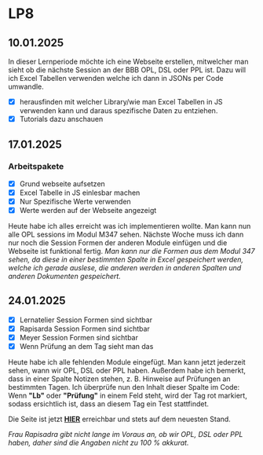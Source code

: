 # LP8
## 10.01.2025
In dieser Lernperiode möchte ich eine Webseite erstellen, mitwelcher man sieht ob die nächste Session an der BBB OPL, DSL oder PPL ist. Dazu will ich Excel Tabellen verwenden welche ich dann in JSONs per Code umwandle. 

- [X] herausfinden mit welcher Library/wie man Excel Tabellen in JS verwenden kann und daraus spezifische Daten zu entziehen.
- [X] Tutorials dazu anschauen
      
## 17.01.2025
### Arbeitspakete
- [X] Grund webseite aufsetzen
- [X] Excel Tabelle in JS einlesbar machen
- [X] Nur Spezifische Werte verwenden
- [X] Werte werden auf der Webseite angezeigt

Heute habe ich alles erreicht was ich implementieren wollte. Man kann nun alle OPL sessions im Modul M347 sehen. Nächste Woche muss ich dann nur noch die Session Formen der anderen Module einfügen und die Webseite ist funktional fertig.
*Man kann nur die Formen aus dem Modul 347 sehen, da diese in einer bestimmten Spalte in Excel gespeichert werden, welche ich gerade auslese, die anderen werden in anderen Spalten und anderen Dokumenten gespeichert.*

## 24.01.2025
- [X] Lernatelier Session Formen sind sichtbar
- [X] Rapisarda Session Formen sind sichtbar
- [X] Meyer Session Formen sind sichtbar
- [X] Wenn Prüfung an dem Tag sieht man das

Heute habe ich alle fehlenden Module eingefügt. Man kann jetzt jederzeit sehen, wann wir OPL, DSL oder PPL haben. Außerdem habe ich bemerkt, dass in einer Spalte Notizen stehen, z. B. Hinweise auf Prüfungen an bestimmten Tagen. Ich überprüfe nun den Inhalt dieser Spalte im Code: Wenn **"Lb"** oder **"Prüfung"** in einem Feld steht, wird der Tag rot markiert, sodass ersichtlich ist, dass an diesem Tag ein Test stattfindet.  

Die Seite ist jetzt **[HIER](http://habenwirmorgenopl.info)** erreichbar und stets auf dem neuesten Stand.  

*Frau Rapisadra gibt nicht lange im Voraus an, ob wir OPL, DSL oder PPL haben, daher sind die Angaben nicht zu 100 % akkurat.*
